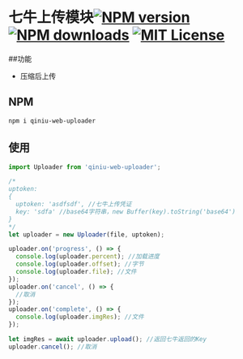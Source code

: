 # 七牛上传模块[![NPM version][npm-version-image]][npm-url] [![NPM downloads][npm-downloads-image]][npm-url] [![MIT License][license-image]][license-url]
[license-image]: http://img.shields.io/badge/license-MIT-blue.svg?style=flat
[license-url]: LICENSE

[npm-url]: https://npmjs.org/package/qiniu-web-uploader
[npm-version-image]: http://img.shields.io/npm/v/qiniu-web-uploader.svg?style=flat
[npm-downloads-image]: http://img.shields.io/npm/dm/qiniu-web-uploader.svg?style=flat

##功能
* 压缩后上传

## NPM

```
npm i qiniu-web-uploader
```

## 使用

```js
import Uploader from 'qiniu-web-uploader';

/*
uptoken:
{
  uptoken: 'asdfsdf', //七牛上传凭证
  key: 'sdfa' //base64字符串，new Buffer(key).toString('base64')
}
*/
let uploader = new Uploader(file, uptoken);

uploader.on('progress', () => {
  console.log(uploader.percent); //加载进度
  console.log(uploader.offset); //字节
  console.log(uploader.file); //文件
});
uploader.on('cancel', () => {
  //取消
});
uploader.on('complete', () => {
  console.log(uploader.imgRes); //文件
});

let imgRes = await uploader.upload(); //返回七牛返回的Key
uploader.cancel(); //取消
```
